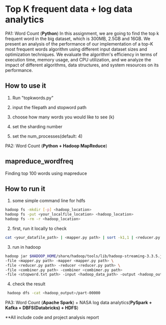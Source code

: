 # Top K frequent data + log data analytics

PA1: Word Count (**Python**)
In this assignment, we are going to find the top k frequent word in the big dataset, which is 300MB, 2.5GB and 16GB. We present an analysis of the performance of our implementation of a top-K most frequent words algorithm using different input dataset sizes and optimization techniques. We evaluate the algorithm's efficiency in terms of execution time, memory usage, and CPU utilization, and we analyze the impact of different algorithms, data structures, and system resources on its performance. 

## How to use it
1. Run "topkwords.py"

2. input the filepath and stopword path

3. choose how many words you would like to see (k)

4. set the sharding number

5. set the num_processes(default: 4)



PA2: Word Count (**Python + Hadoop MapReduce**)
## mapreduce_wordfreq
Finding top 100 words using mapreduce

## How to run it
1. some simple command line for hdfs
```bash
hadoop fs -mkdir [-p] <hadoop_location>
hadoop fs -put <your_localfile_location> <hadoop_location>
hadoop fs -rm -r <hadoop_location>
```
2. first, run it locally to check
```bash
cat <your_datafile_path> | <mapper.py path> | sort -k1,1 | <reducer.py path>
```
3. run in hadoop
```bash
hadoop jar $HADOOP_HOME/share/hadoop/tools/lib/hadoop-streaming-3.3.5.jar \
-file <mapper.py path> -mapper <mapper.py path> \
-file <reducer.py path> -reducer <reducer.py path> \
-file <combiner.py path> -combiner <combimer.py path>
-file <stopword.txt path> -input <hadoop_data_path> -output <hadoop_output>
```
4. check the result
```bash
 hadoop dfs -cat <hadoop_output>/part-00000   
```

PA3: Word Count (**Apache Spark**) + NASA log data analytics(**PySpark + Kafka + DBFS(Databricks) + HDFS**)

**All include code and project analysis report
